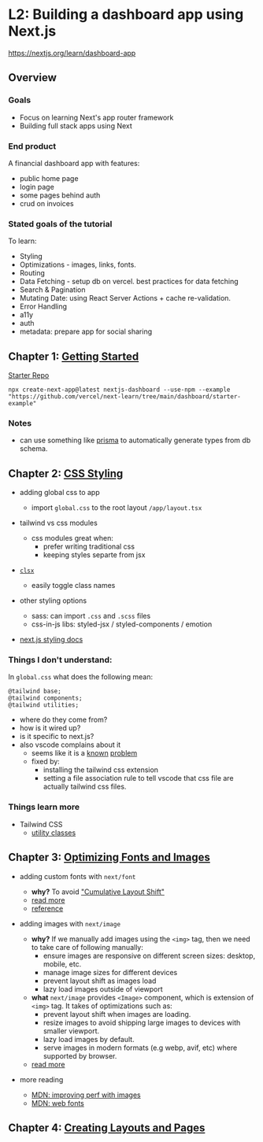 # L2: Building a dashboard app using Next.js

<https://nextjs.org/learn/dashboard-app>

## Overview

### Goals
- Focus on learning Next's app router framework
- Building full stack apps using Next

### End product

A financial dashboard app with features:
- public home page
- login page
- some pages behind auth
- crud on invoices

### Stated goals of the tutorial

To learn:
- Styling
- Optimizations - images, links, fonts.
- Routing
- Data Fetching - setup db on vercel. best practices for data fetching
- Search & Pagination
- Mutating Date: using React Server Actions + cache re-validation.
- Error Handling
- a11y
- auth
- metadata: prepare app for social sharing

## Chapter 1: [Getting Started](https://nextjs.org/learn/dashboard-app/getting-started)

[Starter Repo](https://github.com/vercel/next-learn/tree/main/dashboard/starter-example)

```
npx create-next-app@latest nextjs-dashboard --use-npm --example "https://github.com/vercel/next-learn/tree/main/dashboard/starter-example"
```

### Notes
- can use something like [prisma](https://prisma.io) to automatically generate types from db schema.

## Chapter 2: [CSS Styling](https://nextjs.org/learn/dashboard-app/css-styling)

- adding global css to app
    - import `global.css` to the root layout `/app/layout.tsx`

- tailwind vs css modules
    - css modules great when:
        - prefer writing traditional css
        - keeping styles separte from jsx

- [`clsx`](https://github.com/lukeed/clsx)
    - easily toggle class names

- other styling options
    - sass: can import `.css` and `.scss` files
    - css-in-js libs: styled-jsx / styled-components / emotion

- [next.js styling docs](https://nextjs.org/docs/app/building-your-application/styling)


### Things I don't understand:

In `global.css` what does the following mean:

```
@tailwind base;
@tailwind components;
@tailwind utilities;
```

- where do they come from?
- how is it wired up?
- is it specific to next.js?
- also vscode complains about it
    - seems like it is a [known](https://byby.dev/at-rule-tailwind) [problem](https://www.codeconcisely.com/posts/tailwind-css-unknown-at-rules/)
    - fixed by:
        - installing the tailwind css extension
        - setting a file association rule to tell vscode that css file are actually tailwind css files.


### Things learn more

- Tailwind CSS
    - [utility classes](https://tailwindcss.com/docs/utility-first)

## Chapter 3: [Optimizing Fonts and Images](https://nextjs.org/learn/dashboard-app/optimizing-fonts-images)

- adding custom fonts with `next/font`
    - **why?** To avoid ["Cumulative Layout Shift"](https://web.dev/articles/cls)
    - [read more](https://nextjs.org/docs/app/building-your-application/optimizing/fonts)
    - [reference](https://nextjs.org/docs/app/api-reference/components/font)

- adding images with `next/image`
    - **why?** If we manually add images using the `<img>` tag, then we need to take care of following manually:
        - ensure images are responsive on different screen sizes: desktop, mobile, etc.
        - manage image sizes for different devices
        - prevent layout shift as images load
        - lazy load images outside of viewport
    - **what** `next/image` provides `<Image>` component, which is extension of `<img>` tag. It takes of optimizations such as:
        - prevent layout shift when images are loading.
        - resize images to avoid shipping large images to devices with smaller viewport.
        - lazy load images by default.
        - serve images in modern formats (e.g webp, avif, etc) where supported by browser.
    - [read more](https://nextjs.org/docs/app/building-your-application/optimizing/images)

- more reading
    - [MDN: improving perf with images](https://developer.mozilla.org/en-US/docs/Learn/Performance/Multimedia)
    - [MDN: web fonts](https://developer.mozilla.org/en-US/docs/Learn/CSS/Styling_text/Web_fonts)


## Chapter 4: [Creating Layouts and Pages](https://nextjs.org/learn/dashboard-app/creating-layouts-and-pages)

